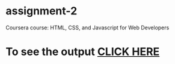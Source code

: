 # assignment-2


Coursera course: HTML, CSS, and Javascript for Web Developers

# To see the output [CLICK HERE](https://https://kasojusrujan.github.io/assignment-2/)
